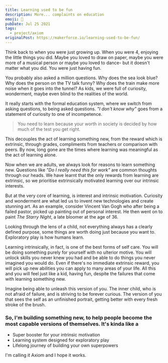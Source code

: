 ```yaml
---
title: Learning used to be fun
description: More... complaints on education
emoji: 🧠
pubDate: Jul 25 2021
tags:
  - project/axiom
originalPost: https://makerforce.io/learning-used-to-be-fun/
---
```


Think back to when you were just growing up. When you were 4, enjoying the little things you did. Maybe you loved to draw on paper, maybe you were more of a musical person or maybe you loved to dance- but it doesn't matter what you did. You were just having fun.

You probably also asked a million questions. Why does the sea look blue? Why does the person on the TV talk funny? Why does the train make more noise when it goes into the tunnel? As kids, we were full of curiosity, wonderment, maybe even blind to the realities of the world.

It really starts with the formal education system, where we switch from asking questions, to being asked questions. _"I don't know why"_ goes from a statement of curiosity to one of incompetence.

> You need to learn because your worth in society is decided by how much of the test you get right.

This decouples the act of learning something new, from the reward which is extrinsic, through grades, compliments from teachers or comparison with peers. By now, long gone are the times where learning was meaningful as the act of learning alone.

Now when we are adults, we always look for reasons to learn something new. Questions like _"Do I really need this for work"_ are common thoughts through our heads. We have learnt that the only rewards from learning are extrinsic, so we prioritise extrinsically motivated learning over our intrinsic interests.

But at the very core of learning, is interest and intrinsic motivation. Curiosity and wonderment are what led us to invent new technologies and create stunning art. As an example, consider Vincent Van Gogh who after being a failed pastor, picked up painting out of personal interest. He then went on to paint _The Starry Night_, a late bloomer at the age of 36.

Looking through the lens of a child, not everything always has a clearly defined purpose, some things are worth doing just because you want to. Exploratory play is how humans learn.

Learning intrinsically, in fact, is one of the best forms of self care. You will be doing something purely for yourself with no ulterior motive. You will unlock skills you never knew you had and be able to do things you never imagined you would do. Even if there's no immediate extrinsic reward, you will pick up new abilities you can apply to many areas of your life. All this and you will feel just like a kid, having fun, despite the failures that come with learning something new.

Imagine being able to unleash this version of you. The inner child, who is not afraid of failure, and is striving to be forever curious. The version of you that sees the self as an unfinished portrait, getting better with every fresh stroke of the brush.

### So, I'm building something new, to help people become the most capable versions of themselves. It's kinda like a

- Super booster for your intrinsic motivation
- Learning system designed for exploratory play
- Lifelong journey of building your own superpowers

I'm calling it Axiom and I hope it works.
